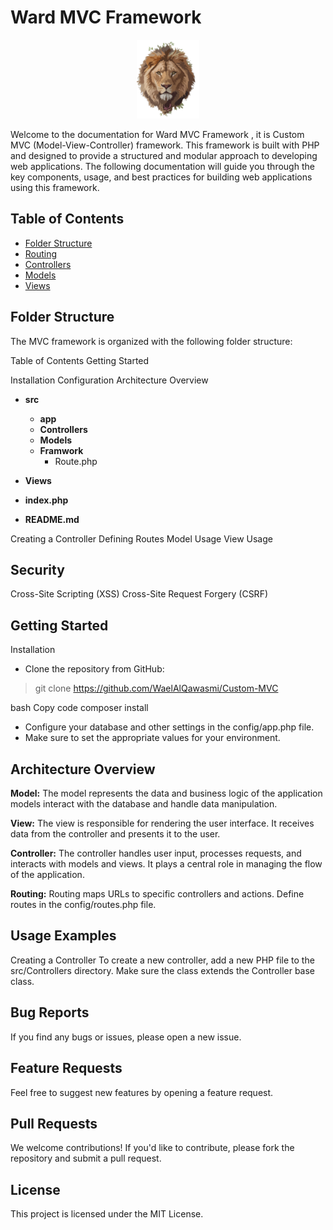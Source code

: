 # Ward MVC Framework 


<p align="center">
  <img src="logo.png" alt="Description of the image" width="100" >
</p>

Welcome to the documentation for Ward MVC  Framework , it is Custom MVC (Model-View-Controller) framework. 
This framework is built with PHP and designed to provide a structured and modular approach to developing web applications.
 The following documentation will guide you through the key components, usage, and best practices for building web applications using this framework.
## 

## Table of Contents

- [Folder Structure](#folder-structure)
- [Routing](#routing)
- [Controllers](#controllers)
- [Models](#models)
- [Views](#views)

## Folder Structure

The MVC framework is organized with the following folder structure:


Table of Contents
Getting Started

Installation
Configuration
Architecture Overview

- **src**
   - **app**
   - **Controllers**
   - **Models**
   - **Framwork**
      - Route.php
 - **Views** 
 - __index.php__

- **README.md**


Creating a Controller
Defining Routes
Model Usage
View Usage

## Security

Cross-Site Scripting (XSS)
Cross-Site Request Forgery (CSRF)


## Getting Started
Installation
* Clone the repository from GitHub:


> git clone https://github.com/WaelAlQawasmi/Custom-MVC


bash
Copy code
composer install
* Configure your database and other settings in the config/app.php file.
*  Make sure to set the appropriate values for your environment.

## Architecture Overview
__Model:__
The model represents the data and business logic of the application
 models interact with the database and handle data manipulation.

__View:__
The view is responsible for rendering the user interface. It receives data from the controller and presents it to the user.

__Controller:__
The controller handles user input, processes requests, and interacts with models and views. It plays a central role in managing the flow of the application.

__Routing:__
Routing maps URLs to specific controllers and actions. Define routes in the config/routes.php file.

## Usage Examples
Creating a Controller
To create a new controller, add a new PHP file to the src/Controllers directory. Make sure the class extends the Controller base class.



## Bug Reports
If you find any bugs or issues, please open a new issue.

## Feature Requests
Feel free to suggest new features by opening a feature request.

## Pull Requests
We welcome contributions! If you'd like to contribute, please fork the repository and submit a pull request.

## License
This project is licensed under the MIT License.







